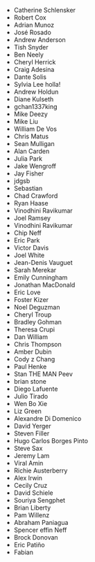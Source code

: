 * Catherine Schlensker 
* Robert Cox
* Adrian Munoz
* José Rosado
* Andrew Anderson
* Tish Snyder
* Ben Neely
* Cheryl Herrick
* Craig Adesina
* Dante Solis
* Sylvia Lee holla!
* Andrew Holdun
* Diane Kulseth
* gchan1337king
* Mike Deezy
* Mike Liu
* William De Vos
* Chris Matus
* Sean Mulligan
* Alan Carden
* Julia Park
* Jake Wengroff
* Jay Fisher
* jdgsb
* Sebastian
* Chad Crawford
* Ryan Haase
* Vinodhini Ravikumar
* Joel Ramsey
* Vinodhini Ravikumar
* Chip Neff
* Eric Park
* Victor Davis
* Joel White
* Jean-Denis Vauguet
* Sarah Merekar
* Emily Cunningham
* Jonathan MacDonald
* Eric Love
* Foster Kizer
* Noel Deguzman
* Cheryl Troup
* Bradley Gohman
* Theresa Crupi
* Dan William
* Chris Thompson
* Amber Dubin
* Cody z Chang
* Paul Henke
* Stan THE MAN Peev
* brian stone
* Diego Lafuente
* Julio Tirado
* Wen Bo Xie
* Liz Green
* Alexandre Di Domenico
* David Yerger
* Steven Filler
* Hugo Carlos Borges Pinto
* Steve Sax
* Jeremy Lam
* Viral Amin
* Richie Austerberry
* Alex Irwin
* Cecily Cruz
* David Schiele
* Souriya Sengphet
* Brian Liberty
* Pam Willenz
* Abraham Paniagua
* Spencer effin Neff
* Brock Donovan
* Eric Patiño
* Fabian
